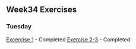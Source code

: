 ## Week34 Exercises

### Tuesday

[Excercise 1](https://github.com/amalielandt/week34/tree/master/tuesday/ex1/point) - Completed
[Exercise 2-3](https://github.com/amalielandt/week34/tree/master/tuesday/ex2-3/names) - Completed
 
